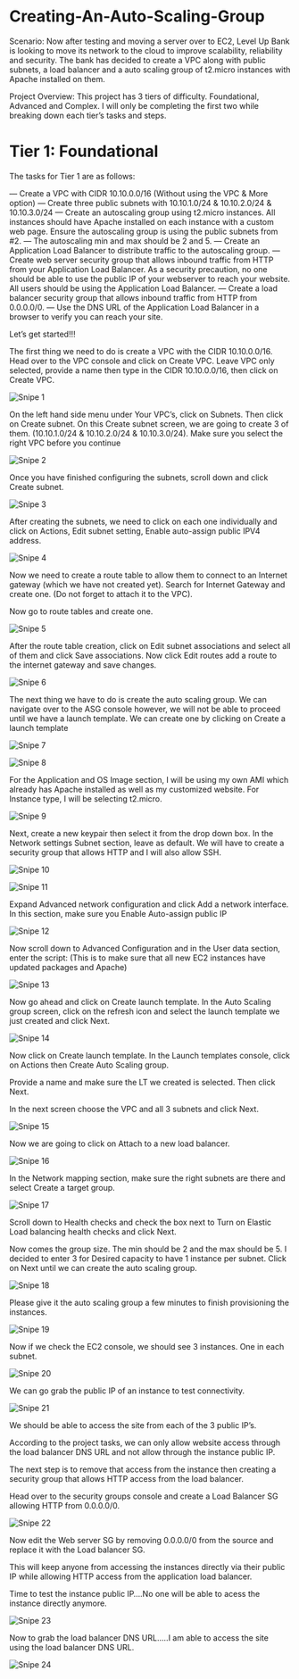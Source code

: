 # Creating-An-Auto-Scaling-Group

Scenario: Now after testing and moving a server over to EC2, Level Up Bank is looking to move its network to the cloud to improve scalability, reliability and security. The bank has decided to create a VPC along with public subnets, a load balancer and a auto scaling group of t2.micro instances with Apache installed on them.

Project Overview: This project has 3 tiers of difficulty. Foundational, Advanced and Complex. I will only be completing the first two while breaking down each tier’s tasks and steps.

# Tier 1: Foundational

The tasks for Tier 1 are as follows:

— Create a VPC with CIDR 10.10.0.0/16 (Without using the VPC & More option)
— Create three public subnets with 10.10.1.0/24 & 10.10.2.0/24 & 10.10.3.0/24
— Create an autoscaling group using t2.micro instances. All instances should have Apache installed on each instance with a custom web page. Ensure the autoscaling group is using the public subnets from #2.
— The autoscaling min and max should be 2 and 5.
— Create an Application Load Balancer to distribute traffic to the autoscaling group.
— Create web server security group that allows inbound traffic from HTTP from your Application Load Balancer. As a security precaution, no one should be able to use the public IP of your webserver to reach your website. All users should be using the Application Load Balancer.
— Create a load balancer security group that allows inbound traffic from HTTP from 0.0.0.0/0.
— Use the DNS URL of the Application Load Balancer in a browser to verify you can reach your site.

Let’s get started!!!

The first thing we need to do is create a VPC with the CIDR 10.10.0.0/16. Head over to the VPC console and click on Create VPC. Leave VPC only selected, provide a name then type in the CIDR 10.10.0.0/16, then click on Create VPC.

![Snipe 1](https://github.com/Mirahkeyz/Creating-An-Auto-Scaling-Group/assets/134533695/a5e9ebbd-3f70-42aa-90bf-9e70b825e840)

On the left hand side menu under Your VPC’s, click on Subnets. Then click on Create subnet. On this Create subnet screen, we are going to create 3 of them. (10.10.1.0/24 & 10.10.2.0/24 & 10.10.3.0/24). Make sure you select the right VPC before you continue

![Snipe 2](https://github.com/Mirahkeyz/Creating-An-Auto-Scaling-Group/assets/134533695/7d4927cb-0c92-4b10-aa8a-9545d53239d5)

Once you have finished configuring the subnets, scroll down and click Create subnet.

![Snipe 3](https://github.com/Mirahkeyz/Creating-An-Auto-Scaling-Group/assets/134533695/65933173-fcee-489f-9b0f-1acbaa5bb443)

After creating the subnets, we need to click on each one individually and click on Actions, Edit subnet setting, Enable auto-assign public IPV4 address.

![Snipe 4](https://github.com/Mirahkeyz/Creating-An-Auto-Scaling-Group/assets/134533695/cef882aa-871a-4e7b-b75a-fa264df7134d)

Now we need to create a route table to allow them to connect to an Internet gateway (which we have not created yet). Search for Internet Gateway and create one. (Do not forget to attach it to the VPC).

Now go to route tables and create one.

![Snipe 5](https://github.com/Mirahkeyz/Creating-An-Auto-Scaling-Group/assets/134533695/2d46d932-27d8-46b0-99b7-5b9dd7807286)

After the route table creation, click on Edit subnet associations and select all of them and click Save associations. Now click Edit routes add a route to the internet gateway and save changes.

![Snipe 6](https://github.com/Mirahkeyz/Creating-An-Auto-Scaling-Group/assets/134533695/cccb426b-498c-4dc0-bdd5-27265d89db1b)

The next thing we have to do is create the auto scaling group. We can navigate over to the ASG console however, we will not be able to proceed until we have a launch template. We can create one by clicking on Create a launch template

![Snipe 7](https://github.com/Mirahkeyz/Creating-An-Auto-Scaling-Group/assets/134533695/e43bc8bc-2981-4aec-9136-e98695a2e769)

![Snipe 8](https://github.com/Mirahkeyz/Creating-An-Auto-Scaling-Group/assets/134533695/cc84effa-fec3-4b99-a180-09de3ea22681)

For the Application and OS Image section, I will be using my own AMI which already has Apache installed as well as my customized website. For Instance type, I will be selecting t2.micro.

![Snipe 9](https://github.com/Mirahkeyz/Creating-An-Auto-Scaling-Group/assets/134533695/2196cb2a-93ff-457c-9723-138a41986e69)

Next, create a new keypair then select it from the drop down box. In the Network settings Subnet section, leave as default. We will have to create a security group that allows HTTP and I will also allow SSH.

![Snipe 10](https://github.com/Mirahkeyz/Creating-An-Auto-Scaling-Group/assets/134533695/38a466d1-3205-445c-86d5-c623e65887be)

![Snipe 11](https://github.com/Mirahkeyz/Creating-An-Auto-Scaling-Group/assets/134533695/0da5c056-d85d-4f11-b985-f2c926e0e756)

Expand Advanced network configuration and click Add a network interface. In this section, make sure you Enable Auto-assign public IP

![Snipe 12](https://github.com/Mirahkeyz/Creating-An-Auto-Scaling-Group/assets/134533695/8c0bc1d0-9d39-40a6-99bf-54891f44b03e)

Now scroll down to Advanced Configuration and in the User data section, enter the script: (This is to make sure that all new EC2 instances have updated packages and Apache)

![Snipe 13](https://github.com/Mirahkeyz/Creating-An-Auto-Scaling-Group/assets/134533695/67ccd0b4-ac59-4be7-a939-f3bc59e14235)

Now go ahead and click on Create launch template. In the Auto Scaling group screen, click on the refresh icon and select the launch template we just created and click Next.

![Snipe 14](https://github.com/Mirahkeyz/Creating-An-Auto-Scaling-Group/assets/134533695/819fb61e-ddfd-4888-a92d-ebf584b5b4f5)

Now click on Create launch template. In the Launch templates console, click on Actions then Create Auto Scaling group.

Provide a name and make sure the LT we created is selected. Then click Next.

In the next screen choose the VPC and all 3 subnets and click Next.

![Snipe 15](https://github.com/Mirahkeyz/Creating-An-Auto-Scaling-Group/assets/134533695/e8312c4e-8c65-4442-ac2a-eb06c8a6886c)

Now we are going to click on Attach to a new load balancer.

![Snipe 16](https://github.com/Mirahkeyz/Creating-An-Auto-Scaling-Group/assets/134533695/42f8c724-478f-45ff-b626-ac314172ba01)

In the Network mapping section, make sure the right subnets are there and select Create a target group.

![Snipe 17](https://github.com/Mirahkeyz/Creating-An-Auto-Scaling-Group/assets/134533695/9d8edf70-affe-4774-a07e-3c69afe786ae)

Scroll down to Health checks and check the box next to Turn on Elastic Load balancing health checks and click Next.

Now comes the group size. The min should be 2 and the max should be 5. I decided to enter 3 for Desired capacity to have 1 instance per subnet. Click on Next until we can create the auto scaling group.

![Snipe 18](https://github.com/Mirahkeyz/Creating-An-Auto-Scaling-Group/assets/134533695/c351ef07-710d-45b4-9aae-f605c105da62)

Please give it the auto scaling group a few minutes to finish provisioning the instances.

![Snipe 19](https://github.com/Mirahkeyz/Creating-An-Auto-Scaling-Group/assets/134533695/970543f2-a0fb-42e4-9df0-8ef631777aba)

Now if we check the EC2 console, we should see 3 instances. One in each subnet.

![Snipe 20](https://github.com/Mirahkeyz/Creating-An-Auto-Scaling-Group/assets/134533695/2c3986e7-c968-4981-8693-ead8224566df)

We can go grab the public IP of an instance to test connectivity.

![Snipe 21](https://github.com/Mirahkeyz/Creating-An-Auto-Scaling-Group/assets/134533695/f6ceb394-c2ac-4eb7-843b-f0290a651625)

We should be able to access the site from each of the 3 public IP’s.

According to the project tasks, we can only allow website access through the load balancer DNS URL and not allow through the instance public IP.

The next step is to remove that access from the instance then creating a security group that allows HTTP access from the load balancer.

Head over to the security groups console and create a Load Balancer SG allowing HTTP from 0.0.0.0/0.

![Snipe 22](https://github.com/Mirahkeyz/Creating-An-Auto-Scaling-Group/assets/134533695/b5bfd45e-abed-40ff-89d1-60f994ecacd8)

Now edit the Web server SG by removing 0.0.0.0/0 from the source and replace it with the Load balancer SG.

This will keep anyone from accessing the instances directly via their public IP while allowing HTTP access from the application load balancer.

Time to test the instance public IP….No one will be able to acess the instance directly anymore.

![Snipe 23](https://github.com/Mirahkeyz/Creating-An-Auto-Scaling-Group/assets/134533695/86f537ba-c89d-4423-ae09-96f34f7e49c4)

Now to grab the load balancer DNS URL…..I am able to access the site using the load balancer DNS URL.

![Snipe 24](https://github.com/Mirahkeyz/Creating-An-Auto-Scaling-Group/assets/134533695/4f80fab2-4683-432e-a4a6-7a42c06189e2)

















































